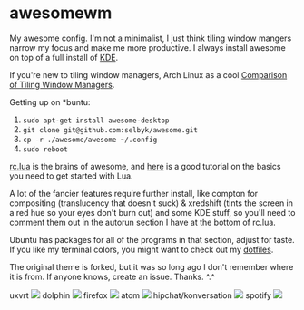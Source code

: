 awesomewm
=======

My awesome config.  I'm not a minimalist, I just think tiling window mangers narrow my focus and make me more productive.  I always install awesome on top of a full install of [KDE](https://www.kde.org/screenshots/).

If you're new to tiling window managers, Arch Linux as a cool [Comparison of Tiling Window Managers](https://wiki.archlinux.org/index.php/Comparison_of_Tiling_Window_Managers).

Getting up on *buntu:

1. `sudo apt-get install awesome-desktop`
2. `git clone git@github.com:selbyk/awesome.git`
3. `cp -r ./awesome/awesome ~/.config`
4. `sudo reboot`


[rc.lua](https://github.com/selbyk/awesome/blob/master/awesome/rc.lua) is the brains of awesome, and [here](http://tylerneylon.com/a/learn-lua/) is a good tutorial on the basics you need to get started with Lua.

A lot of the fancier features require further install, like compton for compositing (translucency that doesn't suck) & xredshift (tints the screen in a red hue so your eyes don't burn out) and some KDE stuff, so you'll need to comment them out in the autorun section I have at the bottom of rc.lua.

Ubuntu has packages for all of the programs in that section, adjust for taste.  If you like my terminal colors, you might want to check out my [dotfiles](https://github.com/selbyk/dotfiles).

The original theme is forked, but it was so long ago I don't remember where it is from.  If anyone knows, create an issue.  Thanks.  ^.^

uxvrt
![](http://i.imgur.com/6BzAXHk.jpg)
dolphin
![](http://i.imgur.com/cGZyFAc.png)
firefox
![](http://i.imgur.com/px63cTS.png)
atom
![](http://i.imgur.com/aITH1VC.png)
hipchat/konversation
![](http://i.imgur.com/X108FMA.png)
spotify
![](http://i.imgur.com/tyEXFfW.png)
